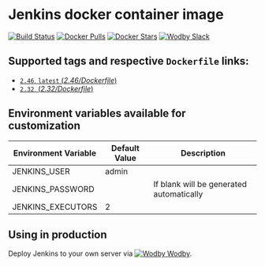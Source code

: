 # Jenkins docker container image

[![Build Status](https://travis-ci.org/wodby/jenkins.svg?branch=master)](https://travis-ci.org/wodby/jenkins)
[![Docker Pulls](https://img.shields.io/docker/pulls/wodby/jenkins.svg)](https://hub.docker.com/r/wodby/jenkins)
[![Docker Stars](https://img.shields.io/docker/stars/wodby/jenkins.svg)](https://hub.docker.com/r/wodby/jenkins)
[![Wodby Slack](http://slack.wodby.com/badge.svg)](http://slack.wodby.com)

## Supported tags and respective `Dockerfile` links:

- [`2.46`, `latest` (*2.46/Dockerfile*)](https://github.com/wodby/jenkins/tree/master/2.46/Dockerfile)
- [`2.32`, (*2.32/Dockerfile*)](https://github.com/wodby/jenkins/tree/master/2.32/Dockerfile)

## Environment variables available for customization

| Environment Variable | Default Value | Description |
| -------------------- | ------------- | ----------- |
| JENKINS_USER      | admin |                                          |
| JENKINS_PASSWORD  |       | If blank will be generated automatically |
| JENKINS_EXECUTORS | 2     |                                          |

## Using in production

Deploy Jenkins to your own server via [![Wodby](https://www.google.com/s2/favicons?domain=wodby.com) Wodby](https://wodby.com).
